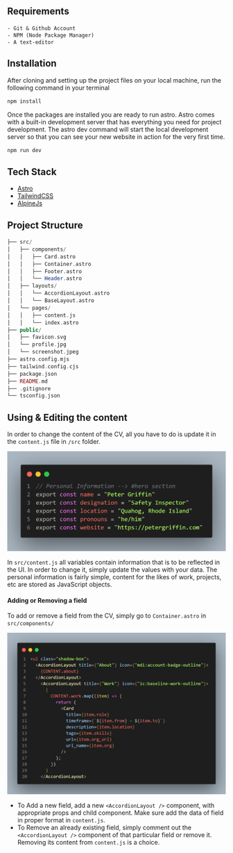 

## Requirements

```
- Git & Github Account
- NPM (Node Package Manager)
- A text-editor
```

## Installation

After cloning and setting up the project files on your local machine, run the following command in your terminal

```bash
npm install
```

Once the packages are installed you are ready to run astro. Astro comes with a built-in development server that has everything you need for project development. The astro dev command will start the local development server so that you can see your new website in action for the very first time.

```bash
npm run dev
```

## Tech Stack

- [Astro](https://astro.build)
- [TailwindCSS](https://tailwindcss.com/)
- [AlpineJs](https://alpinejs.dev/)

## Project Structure

```php
├── src/
│   ├── components/
│   │   ├── Card.astro
│   │   ├── Container.astro
│   │   ├── Footer.astro
│   │   └── Header.astro
│   ├── layouts/
│   │   └── AccordionLayout.astro
│   │   └── BaseLayout.astro
│   └── pages/
│   │   ├── content.js
│   │   └── index.astro
├── public/
│   ├── favicon.svg
│   └── profile.jpg
│   └── screenshot.jpeg
├── astro.config.mjs
├── tailwind.config.cjs
├── package.json
├── README.md
├── .gitignore
└── tsconfig.json
```

## Using & Editing the content

In order to change the content of the CV, all you have to do is update it in the `content.js` file in `/src` folder.

![Content Code](public/content_code.png)

In `src/content.js` all variables contain information that is to be reflected in the UI. In order to change it, simply update the values with your data. The personal information is fairly simple, content for the likes of work, projects, etc are stored as JavaScript objects.

#### Adding or Removing a field

To add or remove a field from the CV, simply go to `Container.astro` in `src/components/`

![Accordion_code](public/accordion_code.png)

- To Add a new field, add a new `<AccordionLayout />` component, with appropriate props and child component. Make sure add the data of field in proper format in `content.js`.
- To Remove an already existing field, simply comment out the `<AccordionLayout />` component of that particular field or remove it. Removing its content from `content.js` is a choice.
